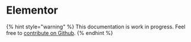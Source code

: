 # Elementor

{% hint style="warning" %}
This documentation is work in progress. Feel free to [contribute on Github](https://github.com/surjithctly/web3forms-docs).
{% endhint %}
